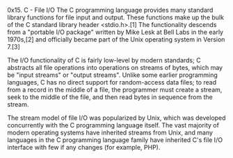 0x15. C - File I/O
The C programming language provides many standard library functions for file input and output. These functions make up the bulk of the C standard library header <stdio.h>.[1] The functionality descends from a "portable I/O package" written by Mike Lesk at Bell Labs in the early 1970s,[2] and officially became part of the Unix operating system in Version 7.[3]

The I/O functionality of C is fairly low-level by modern standards; C abstracts all file operations into operations on streams of bytes, which may be "input streams" or "output streams". Unlike some earlier programming languages, C has no direct support for random-access data files; to read from a record in the middle of a file, the programmer must create a stream, seek to the middle of the file, and then read bytes in sequence from the stream.

The stream model of file I/O was popularized by Unix, which was developed concurrently with the C programming language itself. The vast majority of modern operating systems have inherited streams from Unix, and many languages in the C programming language family have inherited C's file I/O interface with few if any changes (for example, PHP).


